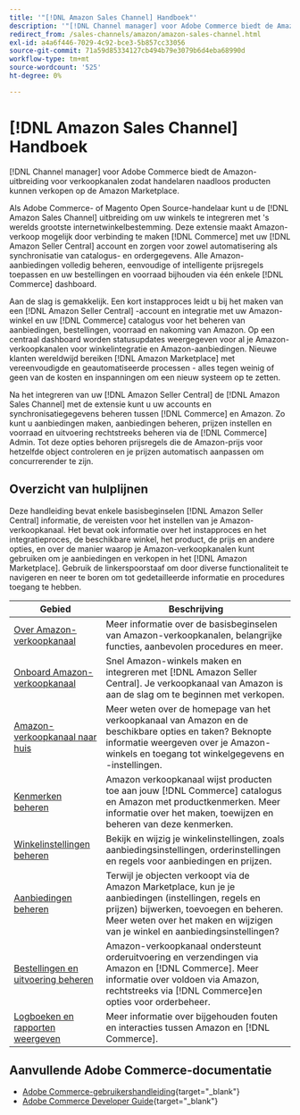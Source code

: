 ```yaml
---
title: '"[!DNL Amazon Sales Channel] Handboek"'
description: '"[!DNL Channel manager] voor Adobe Commerce biedt de Amazon-uitbreiding voor verkoopkanalen zodat handelaren naadloos producten kunnen verkopen in de [!DNL Amazon Marketplace]."'
redirect_from: /sales-channels/amazon/amazon-sales-channel.html
exl-id: a4a6f446-7029-4c92-bce3-5b857cc33056
source-git-commit: 71a59d85334127cb494b79e3079b6d4eba68990d
workflow-type: tm+mt
source-wordcount: '525'
ht-degree: 0%

---
```


# [!DNL Amazon Sales Channel] Handboek

[!DNL Channel manager] voor Adobe Commerce biedt de Amazon-uitbreiding voor verkoopkanalen zodat handelaren naadloos producten kunnen verkopen op de Amazon Marketplace.

Als Adobe Commerce- of Magento Open Source-handelaar kunt u de [!DNL Amazon Sales Channel] uitbreiding om uw winkels te integreren met &#39;s werelds grootste internetwinkelbestemming. Deze extensie maakt Amazon-verkoop mogelijk door verbinding te maken [!DNL Commerce] met uw [!DNL Amazon Seller Central] account en zorgen voor zowel automatisering als synchronisatie van catalogus- en ordergegevens. Alle Amazon-aanbiedingen volledig beheren, eenvoudige of intelligente prijsregels toepassen en uw bestellingen en voorraad bijhouden via één enkele [!DNL Commerce] dashboard.

Aan de slag is gemakkelijk. Een kort instapproces leidt u bij het maken van een [!DNL Amazon Seller Central] -account en integratie met uw Amazon-winkel en uw [!DNL Commerce] catalogus voor het beheren van aanbiedingen, bestellingen, voorraad en nakoming van Amazon. Op een centraal dashboard worden statusupdates weergegeven voor al je Amazon-verkoopkanalen voor winkelintegratie en Amazon-aanbiedingen. Nieuwe klanten wereldwijd bereiken [!DNL Amazon Marketplace] met vereenvoudigde en geautomatiseerde processen - alles tegen weinig of geen van de kosten en inspanningen om een nieuw systeem op te zetten.

Na het integreren van uw [!DNL Amazon Seller Central] de [!DNL Amazon Sales Channel] met de extensie kunt u uw accounts en synchronisatiegegevens beheren tussen [!DNL Commerce] en Amazon. Zo kunt u aanbiedingen maken, aanbiedingen beheren, prijzen instellen en voorraad en uitvoering rechtstreeks beheren via de [!DNL Commerce] Admin. Tot deze opties behoren prijsregels die de Amazon-prijs voor hetzelfde object controleren en je prijzen automatisch aanpassen om concurrerender te zijn.

## Overzicht van hulplijnen

Deze handleiding bevat enkele basisbeginselen [!DNL Amazon Seller Central] informatie, de vereisten voor het instellen van je Amazon-verkoopkanaal. Het bevat ook informatie over het instapproces en het integratieproces, de beschikbare winkel, het product, de prijs en andere opties, en over de manier waarop je Amazon-verkoopkanalen kunt gebruiken om je aanbiedingen en verkopen in het [!DNL Amazon Marketplace]. Gebruik de linkerspoorstaaf om door diverse functionaliteit te navigeren en neer te boren om tot gedetailleerde informatie en procedures toegang te hebben.

| Gebied | Beschrijving |
|----|----|
| [Over Amazon-verkoopkanaal](./about-amazon-sales-channel.md) | Meer informatie over de basisbeginselen van Amazon-verkoopkanalen, belangrijke functies, aanbevolen procedures en meer. |
| [Onboard Amazon-verkoopkanaal](./amazon-onboarding-home.md) | Snel Amazon-winkels maken en integreren met [!DNL Amazon Seller Central]. Je verkoopkanaal van Amazon is aan de slag om te beginnen met verkopen. |
| [Amazon-verkoopkanaal naar huis](./amazon-sales-channel-home.md) | Meer weten over de homepage van het verkoopkanaal van Amazon en de beschikbare opties en taken? Beknopte informatie weergeven over je Amazon-winkels en toegang tot winkelgegevens en -instellingen. |
| [Kenmerken beheren](./attributes-view.md) | Amazon verkoopkanaal wijst producten toe aan jouw [!DNL Commerce] catalogus en Amazon met productkenmerken. Meer informatie over het maken, toewijzen en beheren van deze kenmerken. |
| [Winkelinstellingen beheren](./ob-store-review.md) | Bekijk en wijzig je winkelinstellingen, zoals aanbiedingsinstellingen, orderinstellingen en regels voor aanbiedingen en prijzen. |
| [Aanbiedingen beheren](./managing-product-listings.md) | Terwijl je objecten verkoopt via de Amazon Marketplace, kun je je aanbiedingen (instellingen, regels en prijzen) bijwerken, toevoegen en beheren. Meer weten over het maken en wijzigen van je winkel en aanbiedingsinstellingen? |
| [Bestellingen en uitvoering beheren](./managing-orders.md) | Amazon-verkoopkanaal ondersteunt orderuitvoering en verzendingen via Amazon en [!DNL Commerce]. Meer informatie over voldoen via Amazon, rechtstreeks via [!DNL Commerce]en opties voor orderbeheer. |
| [Logboeken en rapporten weergeven](./amazon-logs-reports.md) | Meer informatie over bijgehouden fouten en interacties tussen Amazon en [!DNL Commerce]. |

## Aanvullende Adobe Commerce-documentatie

- [Adobe Commerce-gebruikershandleiding](https://docs.magento.com/user-guide/){target=&quot;_blank&quot;}
- [Adobe Commerce Developer Guide](https://devdocs.magento.com/){target=&quot;_blank&quot;}
